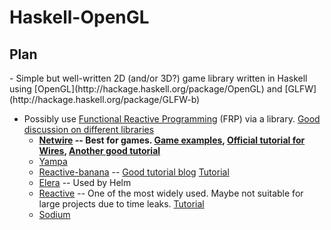 <h1>Haskell-OpenGL</h1>
<h2>Plan</h2>
- Simple but well-written 2D (and/or 3D?) game library written in Haskell using [OpenGL](http://hackage.haskell.org/package/OpenGL) and [GLFW](http://hackage.haskell.org/package/GLFW-b)


- Possibly use [Functional Reactive Programming](http://www.haskell.org/haskellwiki/Functional_Reactive_Programming) (FRP) via a library. [Good discussion on different libraries](http://stackoverflow.com/questions/13341937/whats-the-status-of-current-functional-reactive-programming-implementations)
  - <b>[Netwire](http://hackage.haskell.org/package/netwire) -- Best for games. [Game examples](http://jshaskell.blogspot.de/), [Official tutorial for Wires](http://hackage.haskell.org/package/netwire-4.0.5/docs/Control-Wire.html), [Another good tutorial](http://hub.darcs.net/ertes/netwire/browse/README.md)</b>
  - [Yampa](http://www.haskell.org/haskellwiki/Yampa)
  - [Reactive-banana](http://www.haskell.org/haskellwiki/Reactive-banana) -- [Good tutorial blog](http://alfredodinapoli.wordpress.com/2011/12/24/functional-reactive-programming-kick-starter-guide/) [Tutorial](http://www.haskell.org/haskellwiki/FRP_explanation_using_reactive-banana)
  - [Elera](http://hackage.haskell.org/package/elerea) -- Used by Helm
  - [Reactive](http://www.haskell.org/haskellwiki/Reactive) -- One of the most widely used. Maybe not suitable for large projects due to time leaks. [Tutorial](http://netsuperbrain.com/blog/posts/introducing-reactive-events/)
  - [Sodium](http://hackage.haskell.org/package/sodium)
